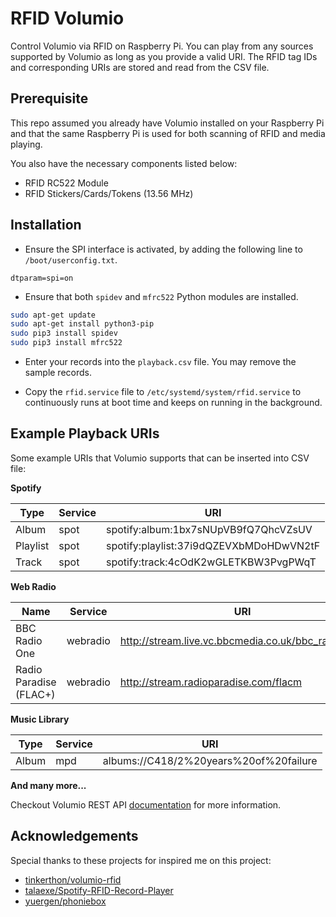 # RFID Volumio

Control Volumio via RFID on Raspberry Pi. You can play from any sources supported by Volumio as long as you provide a valid URI. The RFID tag IDs and corresponding URIs are stored and read from the CSV file.

## Prerequisite

This repo assumed you already have Volumio installed on your Raspberry Pi and that the same Raspberry Pi is used for both scanning of RFID and media playing.

You also have the necessary components listed below:

- RFID RC522 Module
- RFID Stickers/Cards/Tokens (13.56 MHz)

## Installation

- Ensure the SPI interface is activated, by adding the following line to `/boot/userconfig.txt`.

```
dtparam=spi=on
```

- Ensure that both `spidev` and `mfrc522` Python modules are installed.

```bash
sudo apt-get update
sudo apt-get install python3-pip
sudo pip3 install spidev
sudo pip3 install mfrc522
```

- Enter your records into the `playback.csv` file. You may remove the sample records.

- Copy the `rfid.service` file to `/etc/systemd/system/rfid.service` to continuously runs at boot time and keeps on running in the background.

## Example Playback URIs

Some example URIs that Volumio supports that can be inserted into CSV file:

**Spotify**

| Type     | Service | URI                                     |
| -------- | ------- | --------------------------------------- |
| Album    | spot    | spotify:album:1bx7sNUpVB9fQ7QhcVZsUV    |
| Playlist | spot    | spotify:playlist:37i9dQZEVXbMDoHDwVN2tF |
| Track    | spot    | spotify:track:4cOdK2wGLETKBW3PvgPWqT    |

**Web Radio**

| Name                   | Service  | URI                                                |
| ---------------------- | -------- | -------------------------------------------------- |
| BBC Radio One          | webradio | http://stream.live.vc.bbcmedia.co.uk/bbc_radio_one |
| Radio Paradise (FLAC+) | webradio | http://stream.radioparadise.com/flacm              |

**Music Library**

| Type  | Service | URI                                    |
| ----- | ------- | -------------------------------------- |
| Album | mpd     | albums://C418/2%20years%20of%20failure |

**And many more...**

Checkout Volumio REST API [documentation](https://volumio.github.io/docs/API/REST_API.htm) for more information.

## Acknowledgements

Special thanks to these projects for inspired me on this project:

- [tinkerthon/volumio-rfid](https://github.com/tinkerthon/volumio-rfid)
- [talaexe/Spotify-RFID-Record-Player](https://github.com/talaexe/Spotify-RFID-Record-Player)
- [yuergen/phoniebox](https://github.com/yuergen/phoniebox)
